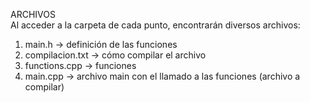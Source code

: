 ARCHIVOS  
Al acceder a la carpeta de cada punto, encontrarán diversos archivos:   
  1. main.h -> definición de las funciones
  2. compilacion.txt -> cómo compilar el archivo
  3. functions.cpp -> funciones 
  4. main.cpp -> archivo main con el llamado a las funciones (archivo a compilar)
